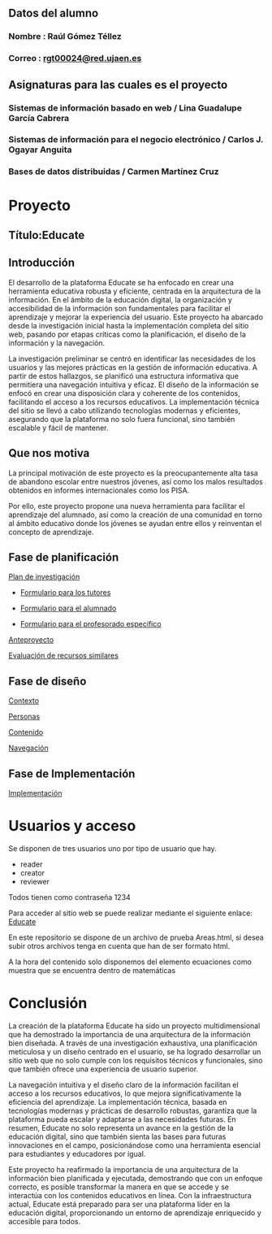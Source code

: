 ## Datos del alumno
### Nombre : Raúl Gómez Téllez
### Correo : rgt00024@red.ujaen.es
## Asignaturas para las cuales es el proyecto
### Sistemas de información basado en web / Lina Guadalupe García Cabrera
### Sistemas de información para el negocio electrónico / Carlos J. Ogayar Anguita
### Bases de datos distribuidas / Carmen Martínez Cruz
# Proyecto
## Título:Educate
## Introducción

El desarrollo de la plataforma Educate se ha enfocado en crear una herramienta educativa robusta y eficiente, centrada en la arquitectura de la información. En el ámbito de la educación digital, la organización y accesibilidad de la información son fundamentales para facilitar el aprendizaje y mejorar la experiencia del usuario. Este proyecto ha abarcado desde la investigación inicial hasta la implementación completa del sitio web, pasando por etapas críticas como la planificación, el diseño de la información y la navegación.

La investigación preliminar se centró en identificar las necesidades de los usuarios y las mejores prácticas en la gestión de información educativa. A partir de estos hallazgos, se planificó una estructura informativa que permitiera una navegación intuitiva y eficaz. El diseño de la información se enfocó en crear una disposición clara y coherente de los contenidos, facilitando el acceso a los recursos educativos. La implementación técnica del sitio se llevó a cabo utilizando tecnologías modernas y eficientes, asegurando que la plataforma no solo fuera funcional, sino también escalable y fácil de mantener.

## Que nos motiva

La principal motivación de este proyecto es la preocupantemente alta tasa de abandono escolar entre nuestros jóvenes, así como los malos resultados obtenidos en informes internacionales como los PISA.

Por ello, este proyecto propone una nueva herramienta para facilitar el aprendizaje del alumnado, así como la creación de una comunidad en torno al ámbito educativo donde los jóvenes se ayudan entre ellos y reinventan el concepto de aprendizaje.
## Fase de planificación
[Plan de investigación](https://docs.google.com/document/d/18dmkgkjxvY4lUFXVq2Bpp2sUPAVqTZlLHitHpwO0qps/edit?usp=sharing/)

- [Formulario para los tutores](https://forms.gle/6rkERFuoZKn2x1Cp7)

- [Formulario para el alumnado](https://forms.gle/D2TQ5dYfyTtjJk9H7)

- [Formulario para el profesorado específico](https://forms.gle/BpQGvdqYw5tT3YAE7)

[Anteproyecto](https://docs.google.com/document/d/1evi3MdQA4qhZKojl-VR4LzMeQ9I7T7qBFUSBbs-v6-M/edit?usp=drive_link)

[Evaluación de recursos similares](https://docs.google.com/document/d/1Qe6q_P3ZMwoKEmENkZJvrB2uYlSfNzz_wj4RX3QwDj0/edit?usp=sharing)

## Fase de diseño

[Contexto](https://docs.google.com/document/d/10oLszUQ0oKurzsfrH7BLhtwNuWotEwikMavH4l4e0mA/edit?usp=sharing)

[Personas](https://docs.google.com/document/d/1IAnisRlM1djVIxDPTScOxRsMrXndP8QaIel1ry-nI0A/edit?usp=sharing)

[Contenido](https://docs.google.com/document/d/1UV8JGMFoW1G55uuYUK2NgMUBsQX3uqivG4mUiQe4Ql8/edit?usp=sharing)

[Navegación](https://docs.google.com/document/d/1Hw9jLCTl8dZxZpJHpPd7AEnM6j7STfRNazInh7Hnp3E/edit?usp=sharing)

## Fase de Implementación
[Implementación](https://docs.google.com/document/d/1FpzyCIM-Ffxy0TUeZKUqMZBnRZVgEctM1v-CgyLWdMI/edit?usp=sharing)


# Usuarios y acceso
Se disponen de tres usuarios uno por tipo de usuario que hay.
- reader
- creator
- reviewer

Todos tienen como contraseña 1234

Para acceder al sitio web se puede realizar mediante el siguiente enlace: [Educate](https://d118flx1-5173.uks1.devtunnels.ms)

En este repositorio se dispone de un archivo de prueba Areas.html, si desea subir otros archivos tenga en cuenta que han de ser formato html.

A la hora del contenido solo disponemos del elemento ecuaciones como muestra que se encuentra dentro de matemáticas
# Conclusión
La creación de la plataforma Educate ha sido un proyecto multidimensional que ha demostrado la importancia de una arquitectura de la información bien diseñada. A través de una investigación exhaustiva, una planificación meticulosa y un diseño centrado en el usuario, se ha logrado desarrollar un sitio web que no solo cumple con los requisitos técnicos y funcionales, sino que también ofrece una experiencia de usuario superior.

La navegación intuitiva y el diseño claro de la información facilitan el acceso a los recursos educativos, lo que mejora significativamente la eficiencia del aprendizaje. La implementación técnica, basada en tecnologías modernas y prácticas de desarrollo robustas, garantiza que la plataforma pueda escalar y adaptarse a las necesidades futuras. En resumen, Educate no solo representa un avance en la gestión de la educación digital, sino que también sienta las bases para futuras innovaciones en el campo, posicionándose como una herramienta esencial para estudiantes y educadores por igual.

Este proyecto ha reafirmado la importancia de una arquitectura de la información bien planificada y ejecutada, demostrando que con un enfoque correcto, es posible transformar la manera en que se accede y se interactúa con los contenidos educativos en línea. Con la infraestructura actual, Educate está preparado para ser una plataforma líder en la educación digital, proporcionando un entorno de aprendizaje enriquecido y accesible para todos.
